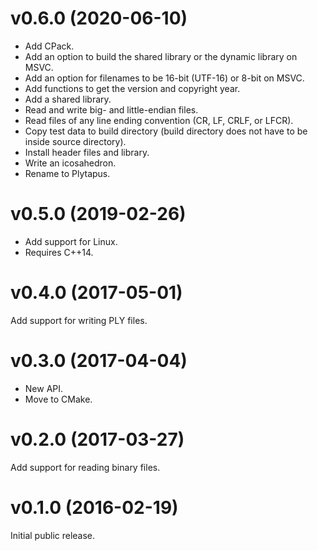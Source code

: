 # v0.6.0 (2020-06-10)
- Add CPack.
- Add an option to build the shared library or the dynamic library on MSVC.
- Add an option for filenames to be 16-bit (UTF-16) or 8-bit on MSVC.
- Add functions to get the version and copyright year.
- Add a shared library.
- Read and write big- and little-endian files.
- Read files of any line ending convention (CR, LF, CRLF, or LFCR).
- Copy test data to build directory (build directory does not have to be inside source directory).
- Install header files and library.
- Write an icosahedron.
- Rename to Plytapus.

# v0.5.0 (2019-02-26)
- Add support for Linux.
- Requires C++14.

# v0.4.0 (2017-05-01)
Add support for writing PLY files.

# v0.3.0 (2017-04-04)
- New API.
- Move to CMake.

# v0.2.0 (2017-03-27)
Add support for reading binary files.

# v0.1.0 (2016-02-19)
Initial public release.
